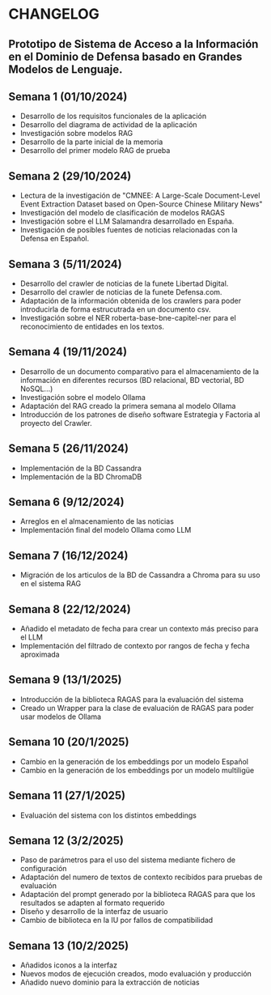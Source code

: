 # CHANGELOG

## Prototipo de Sistema de Acceso a la Información en el Dominio de Defensa basado en Grandes Modelos de Lenguaje.

## Semana 1 (01/10/2024)

- Desarrollo de los requisitos funcionales de la aplicación
- Desarrollo del diagrama de actividad de la aplicación
- Investigación sobre modelos RAG
- Desarrollo de la parte inicial de la memoria
- Desarrollo del primer modelo RAG de prueba

## Semana 2 (29/10/2024)

- Lectura de la investigación de "CMNEE: A Large-Scale Document-Level Event Extraction Dataset
based on Open-Source Chinese Military News"
- Investigación del modelo de clasificación de modelos RAGAS
- Investigación sobre el LLM Salamandra desarrollado en España.
- Investigación de posibles fuentes de noticias relacionadas con la Defensa en Español.

## Semana 3 (5/11/2024)

- Desarrollo del crawler de noticias de la funete Libertad Digital.
- Desarrollo del crawler de noticias de la funete Defensa.com.
- Adaptación de la información obtenida de los crawlers para poder introducirla de forma estrucutrada en un documento csv.
- Investigación sobre el NER roberta-base-bne-capitel-ner para el reconocimiento de entidades en los textos.

## Semana 4 (19/11/2024)

- Desarrollo de un documento comparativo para el almacenamiento de la información en diferentes recursos (BD relacional, BD vectorial, BD NoSQL...)
- Investigación sobre el modelo Ollama
- Adaptación del RAG creado la primera semana al modelo Ollama
- Introducción de los patrones de diseño software Estrategia y Factoria al proyecto del Crawler.

## Semana 5 (26/11/2024)

- Implementación de la BD Cassandra
- Implementación de la BD ChromaDB

## Semana 6 (9/12/2024)

- Arreglos en el almacenamiento de las noticias
- Implementación final del modelo Ollama como LLM

## Semana 7 (16/12/2024)

- Migración de los articulos de la BD de Cassandra a Chroma para su uso en el sistema RAG

## Semana 8 (22/12/2024)

- Añadido el metadato de fecha para crear un contexto más preciso para el LLM
- Implementación del filtrado de contexto por rangos de fecha y fecha aproximada

## Semana 9 (13/1/2025)

- Introducción de la biblioteca RAGAS para la evaluación del sistema
- Creado un Wrapper para la clase de evaluación de RAGAS para poder usar modelos de Ollama

## Semana 10 (20/1/2025)

- Cambio en la generación de los embeddings por un modelo Español
- Cambio en la generación de los embeddings por un modelo multiligüe

## Semana 11 (27/1/2025)

- Evaluación del sistema con los distintos embeddings

## Semana 12 (3/2/2025)

- Paso de parámetros para el uso del sistema mediante fichero de configuración
- Adaptación del numero de textos de contexto recibidos para pruebas de evaluación
- Adaptación del prompt generado por la biblioteca RAGAS para que los resultados se adapten al formato requerido
- Diseño y desarrollo de la interfaz de usuario
- Cambio de biblioteca en la IU por fallos de compatibilidad

## Semana 13 (10/2/2025)

- Añadidos iconos a la interfaz
- Nuevos modos de ejecución creados, modo evaluación y producción
- Añadido nuevo dominio para la extracción de noticias




